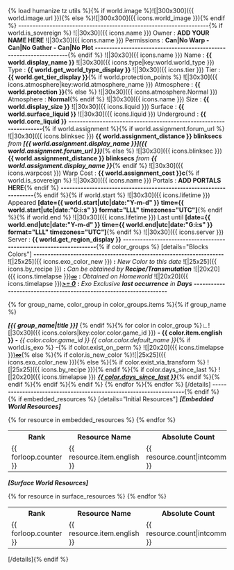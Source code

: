 {% load humanize tz utils %}{% if world.image %}![|300x300]({{ world.image.url }}){% else %}![|300x300]({{ icons.world_image }}){% endif %}
**-------------------------------------------------------------------**{% if world.is_sovereign %}
![|30x30]({{ icons.name }}) Owner : **ADD YOUR NAME HERE**
![|30x30]({{ icons.name }}) Permissions : **Can|No Warp - Can|No Gather - Can|No Plot**
**-------------------------------------------------------------------**{% endif %}
![|30x30]({{ icons.name }}) Name : **{{ world.display_name }}**
![|30x30]({{ icons.type|key:world.world_type }}) Type : **{{ world.get_world_type_display }}**
![|30x30]({{ icons.tier }}) Tier : **{{ world.get_tier_display }}**{% if world.protection_points %}
![|30x30]({{ icons.atmosphere|key:world.atmosphere_name }}) Atmosphere : **{{ world.protection }}**{% else %}
![|30x30]({{ icons.atmosphere.Normal }}) Atmosphere : **Normal**{% endif %}
![|30x30]({{ icons.name }}) Size : **{{ world.display_size }}**
![|30x30]({{ icons.liquid }}) Surface : **{{ world.surface_liquid }}**
![|30x30]({{ icons.liquid }}) Underground : **{{ world.core_liquid }}**
**-------------------------------------------------------------------**{% if world.assignment %}{% if world.assignment.forum_url %}
![|30x30]({{ icons.blinksec }}) **{{ world.assignment_distance }} blinksecs** _from_ **_[{{ world.assignment.display_name }}]({{ world.assignment.forum_url }})_**{% else %}
![|30x30]({{ icons.blinksec }}) **{{ world.assignment_distance }} blinksecs** _from_ **_{{ world.assignment.display_name }}_**{% endif %}
![|30x30]({{ icons.warpcost }}) Warp Cost : **{{ world.assignment_cost }}c**{% if world.is_sovereign %}
![|30x30]({{ icons.name }}) Portals : **ADD PORTALS HERE**{% endif %}
**-------------------------------------------------------------------**{% endif %}{% if world.start %}
![|30x30]({{ icons.lifetime }}) Appeared **[date={{ world.start|utc|date:"Y-m-d" }} time={{ world.start|utc|date:"G:i:s" }} format="LLL" timezones="UTC"]**{% endif %}{% if world.end %}
![|30x30]({{ icons.lifetime }}) Last until **[date={{ world.end|utc|date:"Y-m-d" }} time={{ world.end|utc|date:"G:i:s" }} format="LLL" timezones="UTC"]**{% endif %}
![|30x30]({{ icons.server }}) Server : **{{ world.get_region_display }}**
**-------------------------------------------------------------------**{% if color_groups %}
[details="Blocks Colors"]
**-------------------------------------------------------------------**
![|25x25]({{ icons.exo_color_new }}) **:** _New Color to this date_
![|25x25]({{ icons.by_recipe }}) **:** _Can be obtained by **Recipe/Transmutation**_
![|20x20]({{ icons.timelapse }})**_[∞]()_** **:** _Obtained on Homeworld_
![|20x20]({{ icons.timelapse }})**_[>= 0]()_** **:** _Exo Exclusive **last occurrence** in **Days**_
**-------------------------------------------------------------------**

{% for group_name, color_group in color_groups.items %}{% if group_name %}

_**[{{ group_name|title }}]**_
{% endif %}{% for color in color_group %}∟![|30x30]({{ icons.colors|key:color.color.game_id }}) **- {{ color.item.english }} -** _{{ color.color.game_id }} {{ color.color.default_name }}_{% if world.is_exo %} -{% if color.exist_on_perm %} ![|20x20]({{ icons.timelapse }})**_[∞]()_**{% else %}{% if color.is_new_color %}![|25x25]({{ icons.exo_color_new }}){% else %}{% if color.exist_via_transform %} ![|25x25]({{ icons.by_recipe }}){% endif %}{% if color.days_since_last %} ![|20x20]({{ icons.timelapse }}) **_[{{ color.days_since_last }}]()_**{% endif %}{% endif %}{% endif %}{% endif %}
{% endfor %}{% endfor %}
[/details]
**-------------------------------------------------------------------**{% endif %}{% if embedded_resources %}
[details="Initial Resources"]
_**[Embedded World Resources]**_
<table>
<tr><th>Rank</th><th>Resource Name</th><th>Absolute Count</th><th>Percentage</th></tr>{% for resource in embedded_resources %}
<tr><td>{{ forloop.counter }}</td><td>{{ resource.item.english }}</td><td>{{ resource.count|intcomma }}</td><td>{{ resource.percentage }}%</td>{% endfor %}
</table>


_**[Surface World Resources]**_
<table>
<tr><th>Rank</th><th>Resource Name</th><th>Absolute Count</th><th>Percentage</th></tr>{% for resource in surface_resources %}
<tr><td>{{ forloop.counter }}</td><td>{{ resource.item.english }}</td><td>{{ resource.count|intcomma }}</td><td>{{ resource.percentage }}%</td>{% endfor %}
</table>
[/details]{% endif %}
